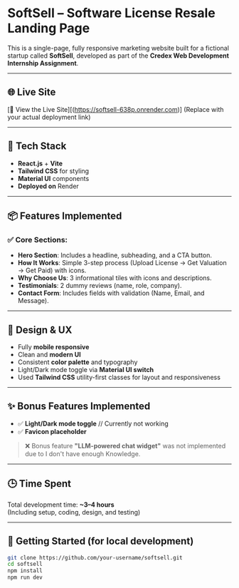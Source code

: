 # SoftSell – Software License Resale Landing Page

This is a single-page, fully responsive marketing website built for a fictional startup called **SoftSell**, developed as part of the **Credex Web Development Internship Assignment**.

---

## 🌐 Live Site

[🔗 View the Live Site][(https://softsell-638p.onrender.com)] 
(Replace with your actual deployment link)

---

## 🚀 Tech Stack

- **React.js** + **Vite**
- **Tailwind CSS** for styling
- **Material UI** components
- **Deployed on** Render

---

## 📦 Features Implemented

### ✅ Core Sections:
- **Hero Section**: Includes a headline, subheading, and a CTA button.
- **How It Works**: Simple 3-step process (Upload License → Get Valuation → Get Paid) with icons.
- **Why Choose Us**: 3 informational tiles with icons and descriptions.
- **Testimonials**: 2 dummy reviews (name, role, company).
- **Contact Form**: Includes fields with validation (Name, Email, and Message).

---

## 🎨 Design & UX

- Fully **mobile responsive**
- Clean and **modern UI**
- Consistent **color palette** and typography
- Light/Dark mode toggle via **Material UI switch**
- Used **Tailwind CSS** utility-first classes for layout and responsiveness

---

## ✨ Bonus Features Implemented

- ✅ **Light/Dark mode toggle** // Currently not working
- ✅ **Favicon placeholder**

> ❌ Bonus feature **"LLM-powered chat widget"** was not implemented due to I don't have enough Knowledge.

---

## 🕒 Time Spent

Total development time: **~3–4 hours**  
(Including setup, coding, design, and testing)

---

## 📁 Getting Started (for local development)

```bash
git clone https://github.com/your-username/softsell.git
cd softsell
npm install
npm run dev


